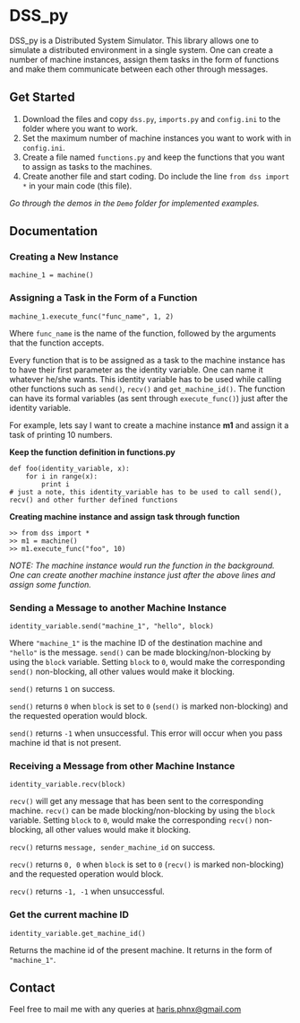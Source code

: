 # DSS_py

DSS_py is a Distributed System Simulator. This library allows one to simulate a distributed environment in a single system. One can create a number of machine instances, assign them tasks in the form of functions and make them communicate between each other through messages.

## Get Started

1. Download the files and copy `dss.py`, `imports.py` and `config.ini` to the folder where you want to work.
2. Set the maximum number of machine instances you want to work with in `config.ini`.
3. Create a file named `functions.py` and keep the functions that you want to assign as tasks to the machines.
4. Create another file and start coding. Do include the line `from dss import *` in your main code (this file).

*Go through the demos in the `Demo` folder for implemented examples.*

## Documentation

### Creating a New Instance

`machine_1 = machine()`

### Assigning a Task in the Form of a Function

`machine_1.execute_func("func_name", 1, 2)`

Where `func_name` is the name of the function, followed by the arguments that the function accepts.

Every function that is to be assigned as a task to the machine instance has to have their first parameter as the identity variable. One can name it whatever he/she wants. This identity variable has to be used while calling other functions such as `send()`, `recv()` and `get_machine_id()`. The function can have its formal variables (as sent through `execute_func()`) just after the identity variable.

For example, lets say I want to create a machine instance **m1** and assign it a task of printing 10 numbers.

**Keep the function definition in functions.py**

```
def foo(identity_variable, x):
    for i in range(x):
        print i
# just a note, this identity_variable has to be used to call send(), recv() and other further defined functions
```

**Creating machine instance and assign task through function**

```
>> from dss import *
>> m1 = machine()
>> m1.execute_func("foo", 10)
``` 
*NOTE: The machine instance would run the function in the background. One can create another machine instance just after the above lines and assign some function.*

### Sending a Message to another Machine Instance

`identity_variable.send("machine_1", "hello", block)`

Where `"machine_1"` is the machine ID of the destination machine and `"hello"` is the message.
`send()` can be made blocking/non-blocking by using the `block` variable. Setting `block` to `0`, would make the corresponding `send()` non-blocking, all other values would make it blocking.

`send()` returns `1` on success.

`send()` returns `0` when `block` is set to `0` (`send()` is marked non-blocking) and the requested operation would block.

`send()` returns `-1` when unsuccessful. This error will occur when you pass machine id that is not present.

### Receiving a Message from other Machine Instance

`identity_variable.recv(block)`

`recv()` will get any message that has been sent to the corresponding machine.
`recv()` can be made blocking/non-blocking by using the `block` variable. Setting `block` to `0`, would make the corresponding `recv()` non-blocking, all other values would make it blocking.

`recv()` returns `message, sender_machine_id` on success.

`recv()` returns `0, 0` when `block` is set to `0` (`recv()` is marked non-blocking) and the requested operation would block.

`recv()` returns `-1, -1` when unsuccessful.

### Get the current machine ID

`identity_variable.get_machine_id()`

Returns the machine id of the present machine. It returns in the form of `"machine_1"`.

## Contact

Feel free to mail me with any queries at haris.phnx@gmail.com
